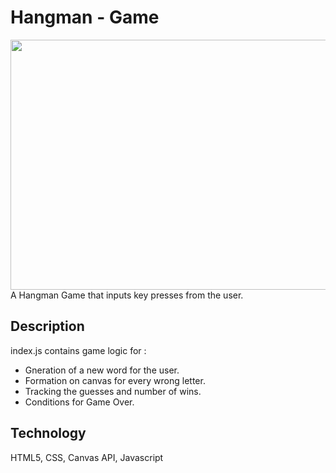 # Hangman - Game
<img src="video.gif" width="600px" height="400px" />
A Hangman Game that inputs key presses from the user.

## Description
index.js contains game logic for : 
* Gneration of a new word for the user.
* Formation on canvas for every wrong letter.
* Tracking the guesses and number of wins.
* Conditions for Game Over.

## Technology
 
 HTML5, CSS, Canvas API, Javascript
